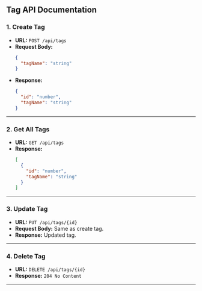 ## **Tag API Documentation**

### **1. Create Tag**
- **URL:** `POST /api/tags`
- **Request Body:**
  ```json
  {
    "tagName": "string"
  }
  ```
- **Response:**
  ```json
  {
    "id": "number",
    "tagName": "string"
  }
  ```

---

### **2. Get All Tags**
- **URL:** `GET /api/tags`
- **Response:**
  ```json
  [
    {
      "id": "number",
      "tagName": "string"
    }
  ]
  ```

---

### **3. Update Tag**
- **URL:** `PUT /api/tags/{id}`
- **Request Body:** Same as create tag.
- **Response:** Updated tag.

---

### **4. Delete Tag**
- **URL:** `DELETE /api/tags/{id}`
- **Response:** `204 No Content`

---